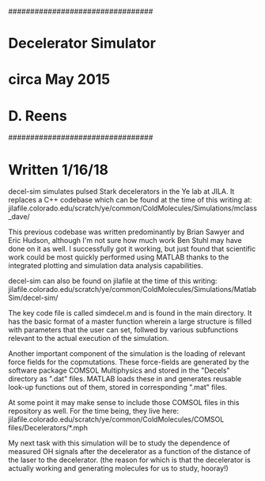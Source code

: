 #################################
#     Decelerator Simulator     #
#         circa May 2015        #
#            D. Reens           #
#################################
# Written 1/16/18

decel-sim simulates pulsed Stark decelerators in the Ye lab at JILA. 
It replaces a C++ codebase which can be found at the time of this writing at: 
jilafile.colorado.edu/scratch/ye/common/ColdMolecules/Simulations/mclass_dave/

This previous codebase was written predominantly by Brian Sawyer and Eric Hudson, although I'm not sure how much work Ben Stuhl may have done on it as well. I successfully got it working, but just found that scientific work could be most quickly performed using MATLAB thanks to the integrated plotting and simulation data analysis capabilities.

decel-sim can also be found on jilafile at the time of this writing:
jilafile.colorado.edu/scratch/ye/common/ColdMolecules/Simulations/MatlabSim/decel-sim/

The key code file is called simdecel.m and is found in the main directory. It has the basic format of a master function wherein a large structure is filled with parameters that the user can set, follwed by various subfunctions relevant to the actual execution of the simulation.

Another important component of the simulation is the loading of relevant force fields for the copmutations. These force-fields are generated by the software package COMSOL Multiphysics and stored in the "Decels" directory as ".dat" files. MATLAB loads these in and generates reusable look-up functions out of them, stored in corresponding ".mat" files. 

At some point it may make sense to include those COMSOL files in this repository as well. For the time being, they live here:
jilafile.colorado.edu/scratch/ye/common/ColdMolecules/COMSOL files/Decelerators/*.mph

My next task with this simulation will be to study the dependence of measured OH signals after the decelerator as a function of the distance of the laser to the decelerator. (the reason for which is that the decelerator is actually working and generating molecules for us to study, hooray!)
